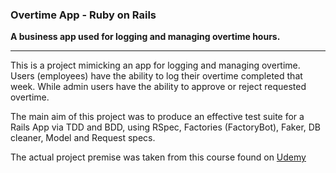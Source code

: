 ### Overtime App - Ruby on Rails

**A business app used for logging and managing overtime hours.**

---

This is a project mimicking an app for logging and managing overtime. Users (employees) have the ability to log their
overtime completed that week. While admin users have the ability to approve or reject requested overtime.

The main aim of this project was to produce an effective test suite for a Rails App via TDD and BDD, using RSpec, Factories (FactoryBot), Faker, DB cleaner, Model and Request specs.

The actual project premise was taken from this course found on [Udemy](https://www.udemy.com/course/professional-ruby-on-rails-coding-course/learn/lecture/5474690#overview)
